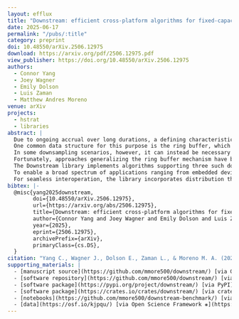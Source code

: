 ```yaml
---
layout: efflux
title: "Downstream: efficient cross-platform algorithms for fixed-capacity stream downsampling"
date: 2025-06-17
permalink: "/pubs/:title"
category: preprint
doi: 10.48550/arXiv.2506.12975
download: https://arxiv.org/pdf/2506.12975.pdf
view_publisher: https://doi.org/10.48550/arXiv.2506.12975
authors:
  - Connor Yang
  - Joey Wagner
  - Emily Dolson
  - Luis Zaman
  - Matthew Andres Moreno
venue: arXiv
projects:
  - hstrat
  - libraries
abstract: |
  Due to ongoing accrual over long durations, a defining characteristic of real-world data streams is the requirement for rolling, often real-time, mechanisms to coarsen or summarize stream history.
  One common data structure for this purpose is the ring buffer, which maintains a running downsample comprising most recent stream data.
  In some downsampling scenarios, however, it can instead be necessary to maintain data items spanning the entirety of elapsed stream history.
  Fortunately, approaches generalizing the ring buffer mechanism have been devised to support alternate downsample compositions, while maintaining the ring buffer's update efficiency and optimal use of memory capacity.
  The Downstream library implements algorithms supporting three such downsampling generalizations: (1) "steady," which curates data evenly spaced across the stream history; (2) "stretched," which prioritizes older data; and (3) "tilted," which prioritizes recent data.
  To enable a broad spectrum of applications ranging from embedded devices to high-performance computing nodes and AI/ML hardware accelerators, Downstream supports multiple programming languages, including C++, Rust, Python, Zig, and the Cerebras Software Language.
  For seamless interoperation, the library incorporates distribution through multiple packaging frameworks, extensive cross-implementation testing, and cross-implementation documentation.
bibtex: |-
  @misc{yang2025downstream,
        doi={10.48550/arXiv.2506.12975},
        url={https://arxiv.org/abs/2506.12975},
        title={Downstream: efficient cross-platform algorithms for fixed-capacity stream downsampling},
        author={Connor Yang and Joey Wagner and Emily Dolson and Luis Zaman and Matthew Andres Moreno},
        year={2025},
        eprint={2506.12975},
        archivePrefix={arXiv},
        primaryClass={cs.DS},
  }
citation: "Yang C., Wagner J., Dolson E., Zaman L., & Moreno M. A. (2025). Downstream: efficient cross-platform algorithms for fixed-capacity stream downsampling. arXiv preprint arXiv:2506.12975. https://doi.org/10.48550/arXiv.2506.12975"
supporting_materials: |
  - [manuscript source](https://github.com/mmore500/downstream/) [via GitHub <i class="icon-github-1"></i>](https://github.com/)
  - [software repository](https://github.com/mmore500/downstream/) [via GitHub <i class="icon-github-1"></i>](https://github.com/)
  - [software package](https://pypi.org/project/downstream/) [via PyPI](https://pypi.org/)
  - [software package](https://crates.io/crates/downstream/) [via crates.io](https://crates.io/)
  - [notebooks](https://github.com/mmore500/downstream-benchmark/) [via GitHub <i class="icon-github-1"></i>](https://github.com/)
  - [data](https://osf.io/kjpqu/) [via Open Science Framework ❋](https://osf.io)
---
```

